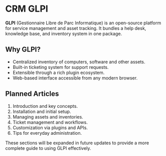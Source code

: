 # CRM GLPI

**GLPI** (Gestionnaire Libre de Parc Informatique) is an open-source platform for service management and asset tracking. It bundles a help desk, knowledge base, and inventory system in one package.

## Why GLPI?

- Centralized inventory of computers, software and other assets.
- Built-in ticketing system for support requests.
- Extensible through a rich plugin ecosystem.
- Web-based interface accessible from any modern browser.

## Planned Articles

1. Introduction and key concepts.
2. Installation and initial setup.
3. Managing assets and inventories.
4. Ticket management and workflows.
5. Customization via plugins and APIs.
6. Tips for everyday administration.

These sections will be expanded in future updates to provide a more complete guide to using GLPI effectively.
